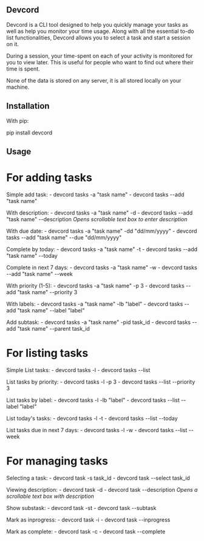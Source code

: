 ## Devcord

Devcord is a CLI tool designed to help you quickly manage your tasks as well as
help you monitor your time usage. Along with all the essential to-do list functionalities, Devcord allows you to select a task and start a session on it.

During a session, your time-spent on each of your activity is monitored for you to view later. This is useful for people who want to find out where their time is spent.

None of the data is stored on any server, it is all stored locally on your machine.

## Installation

With pip:

pip install devcord

## Usage

# For adding tasks

Simple add task: - devcord tasks -a "task name" - devcord tasks --add "task name"

With description: - devcord tasks -a "task name" -d - devcord tasks --add "task name" --description
_Opens scrollable text box to enter description_

With due date: - devcord tasks -a "task name" -dd "dd/mm/yyyy" - devcord tasks --add "task name" --due "dd/mm/yyyy"

Complete by today: - devcord tasks -a "task name" -t - devcord tasks --add "task name" --today

Complete in next 7 days: - devcord tasks -a "task name" -w - devcord tasks --add "task name" --week

With priority (1-5): - devcord tasks -a "task name" -p 3 - devcord tasks --add "task name" --priority 3

With labels: - devcord tasks -a "task name" -lb "label" - devcord tasks --add "task name" --label "label"

Add subtask: - devcord tasks -a "task name" -pid task_id - devcord tasks --add "task name" --parent task_id

# For listing tasks

Simple List tasks: - devcord tasks -l - devcord tasks --list

List tasks by priority: - devcord tasks -l -p 3 - devcord tasks --list --priority 3

List tasks by label: - devcord tasks -l -lb "label" - devcord tasks --list --label "label"

List today's tasks: - devcord tasks -l -t - devcord tasks --list --today

List tasks due in next 7 days: - devcord tasks -l -w - devcord tasks --list --week

# For managing tasks

Selecting a task: - devcord task -s task_id - devcord task --select task_id

Viewing description: - devcord task -d - devcord task --description
_Opens a scrollable text box with description_

Show substask: - devcord task -st - devcord task --subtask

Mark as inprogress: - devcord task -i - devcord task --inprogress

Mark as complete: - devcord task -c - devcord task --complete
